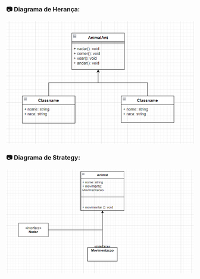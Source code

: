 ### 📷 Diagrama de Herança:
![Diagrama de Herança](UML_anti_pattern.png)



### 📷 Diagrama de Strategy:
![Diagrama Strategy](UML_strategy_pattern.png)